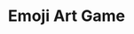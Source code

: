 ---
title: Emoji Art Game
slug: emoji-art-game
url: https://emoji.okj.ninja
thumbnailImage: /images/emoji-thumb.png
githubUrl: https://github.com/mxlle/emoji-art-game
---